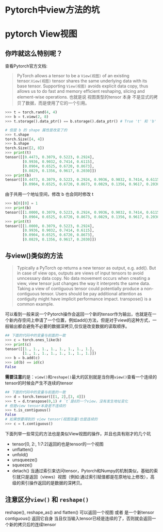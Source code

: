 # Pytorch中view方法的坑

# pytorch View视图
## 你咋就这么特别呢？
查看Pytorch官方文档:
>PyTorch allows a tensor to be a `View(视图)` of an existing tensor.`View(视图)` tensor shares the same underlying data with its base tensor. Supporting `View(视图)` avoids explicit data copy, thus allows us to do fast and memory efficient reshaping, slicing and element-wise operations.
也就是说 视图类型的tensor 本身 不是显式的拷贝了数据，而是使用了它的一个引用。
```python
>>> t = torch.rand(4, 4)
>>> b = t.view(2, 8) 
>>> t.storage().data_ptr() == b.storage().data_ptr() # True 't' 和 'b' 用的是同一块内存

# 但是 b 的 shape 属性是改变了的
>>> t.shape
torch.Size([4, 4])
>>> b.shape
torch.Size([2, 8])
>>> print(t)
tensor([[0.4473, 0.3079, 0.5223, 0.2924],
        [0.9936, 0.9032, 0.7414, 0.6115],
        [0.0904, 0.6525, 0.6720, 0.8673],
        [0.0829, 0.1356, 0.9617, 0.2030]])
>>> print(b)
tensor([[0.4473, 0.3079, 0.5223, 0.2924, 0.9936, 0.9032, 0.7414, 0.6115],
        [0.0904, 0.6525, 0.6720, 0.8673, 0.0829, 0.1356, 0.9617, 0.2030]])
```
由于共用一个地址空间，修改 b 也会同时修改 t

```python
>>> b[0][0] = 1
>>> print(b)
tensor([[1.0000, 0.3079, 0.5223, 0.2924, 0.9936, 0.9032, 0.7414, 0.6115],
        [0.0904, 0.6525, 0.6720, 0.8673, 0.0829, 0.1356, 0.9617, 0.2030]])
>>> print(t)
tensor([[1.0000, 0.3079, 0.5223, 0.2924],
        [0.9936, 0.9032, 0.7414, 0.6115],
        [0.0904, 0.6525, 0.6720, 0.8673],
        [0.0829, 0.1356, 0.9617, 0.2030]])
```
## 与view()类似的方法
>Typically a PyTorch op returns a new tensor as output, e.g. add(). But in case of view ops, outputs are views of input tensors to avoid unncessary data copy. No data movement occurs when creating a view, view tensor just changes the way it interprets the same data. 
>Taking a view of contiguous tensor could potentially produce a non-contiguous tensor. Users should be pay additional attention as contiguity might have implicit performance impact. transpose() is a common example.

可以看到一般来说一个Pytorch操作会返回一个新的tensor作为输出，也就是在一个新内存空间上申请了一个位置，例如add()方法，但是对于view的这种方式，一般输出都会避免不必要的数据深拷贝,仅仅是改变数据的读取顺序。

```python
## 下面的代码中的变量与前面的一致
>>> c = torch.ones_like(b)
>>> print(c)
tensor([[1., 1., 1., 1., 1., 1., 1., 1.],
        [1., 1., 1., 1., 1., 1., 1., 1.]])
>>> b = b.add(c)
>>> id(b) == id(c) 
False
```

**需要注意**的是：`view()`和`reshape()`最大的区别就是当你用`view()`查看一个连续的tensor的时候会产生不连续的tensor

```python
## 下面的代码中的变量与前面的一致
>>> d = torch.tensor([[1, 2],[3, 4]])
>>> t = d.transpose(0,1) # `t`是d的一个view，没有发生地址变化
# 但是view tensor本身是不连续的
>>> t.is_contiguous()
False
# 如果想要得到的 view tensor(视图张量)也是连续的
>>> c = t.contiguous()
```
下面列举一些常见的方法也是类似View视图的操作，并且也具有刚才的几个坑
- tensor[0, 2:, 1:7:2]返回的也是tensor的一个视图
- unflatten()
- unfold()
- unsqueeze()
- squeeze()
- detach()
当通过索引来访问tensor，Pytorch和Numpy的机制类似，基础的索引就只是返回（views）视图（例如:通过索引赋值都是在原地址上修改），高级的索引操作返回的是数据的深拷贝。
## 注意区分`view()` 和 `reshape()`
reshape(), reshape_as() and flatten() 可以返回一个视图 或者 是一个新tensor
contiguous() 返回它自身 当且仅当输入tensor已经是连续的了，否则就会返回一个新的拷贝后的连续tensor
